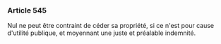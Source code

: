 ### Article 545

Nul ne peut être contraint de céder sa propriété, si ce n'est pour cause d'utilité publique, et moyennant une juste et préalable indemnité.

